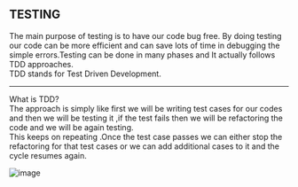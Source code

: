 ## TESTING

The main purpose of testing is to have our code bug free. By doing testing our code can be more efficient and can save lots of time in debugging the simple errors.Testing can be done in many phases and It actually follows TDD approaches. \
TDD stands for Test Driven Development.

---

What is TDD? \
The approach is simply like first we will be writing test cases for our codes and then we will be testing it ,if the test fails then we will be refactoring the code and we will be again testing. \
This keeps on repeating .Once the test case passes we can either stop the refactoring for that test cases or we can add additional cases to it and the cycle resumes again. 

![image](https://user-images.githubusercontent.com/42089548/95104110-17ecb180-0753-11eb-82ef-91a3afc18c88.png)

